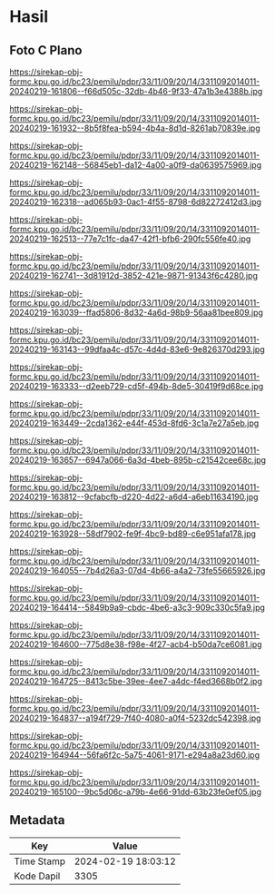 # Hasil

## Foto C Plano

https://sirekap-obj-formc.kpu.go.id/bc23/pemilu/pdpr/33/11/09/20/14/3311092014011-20240219-161806--f66d505c-32db-4b46-9f33-47a1b3e4388b.jpg

https://sirekap-obj-formc.kpu.go.id/bc23/pemilu/pdpr/33/11/09/20/14/3311092014011-20240219-161932--8b5f8fea-b594-4b4a-8d1d-8261ab70839e.jpg

https://sirekap-obj-formc.kpu.go.id/bc23/pemilu/pdpr/33/11/09/20/14/3311092014011-20240219-162148--56845eb1-da12-4a00-a0f9-da0639575969.jpg

https://sirekap-obj-formc.kpu.go.id/bc23/pemilu/pdpr/33/11/09/20/14/3311092014011-20240219-162318--ad065b93-0ac1-4f55-8798-6d82272412d3.jpg

https://sirekap-obj-formc.kpu.go.id/bc23/pemilu/pdpr/33/11/09/20/14/3311092014011-20240219-162513--77e7c1fc-da47-42f1-bfb6-290fc556fe40.jpg

https://sirekap-obj-formc.kpu.go.id/bc23/pemilu/pdpr/33/11/09/20/14/3311092014011-20240219-162741--3d81912d-3852-421e-9871-91343f6c4280.jpg

https://sirekap-obj-formc.kpu.go.id/bc23/pemilu/pdpr/33/11/09/20/14/3311092014011-20240219-163039--ffad5806-8d32-4a6d-98b9-56aa81bee809.jpg

https://sirekap-obj-formc.kpu.go.id/bc23/pemilu/pdpr/33/11/09/20/14/3311092014011-20240219-163143--99dfaa4c-d57c-4d4d-83e6-9e826370d293.jpg

https://sirekap-obj-formc.kpu.go.id/bc23/pemilu/pdpr/33/11/09/20/14/3311092014011-20240219-163333--d2eeb729-cd5f-494b-8de5-30419f9d68ce.jpg

https://sirekap-obj-formc.kpu.go.id/bc23/pemilu/pdpr/33/11/09/20/14/3311092014011-20240219-163449--2cda1362-e44f-453d-8fd6-3c1a7e27a5eb.jpg

https://sirekap-obj-formc.kpu.go.id/bc23/pemilu/pdpr/33/11/09/20/14/3311092014011-20240219-163657--6947a066-6a3d-4beb-895b-c21542cee68c.jpg

https://sirekap-obj-formc.kpu.go.id/bc23/pemilu/pdpr/33/11/09/20/14/3311092014011-20240219-163812--9cfabcfb-d220-4d22-a6d4-a6eb11634190.jpg

https://sirekap-obj-formc.kpu.go.id/bc23/pemilu/pdpr/33/11/09/20/14/3311092014011-20240219-163928--58df7902-fe9f-4bc9-bd89-c6e951afa178.jpg

https://sirekap-obj-formc.kpu.go.id/bc23/pemilu/pdpr/33/11/09/20/14/3311092014011-20240219-164055--7b4d26a3-07d4-4b66-a4a2-73fe55665926.jpg

https://sirekap-obj-formc.kpu.go.id/bc23/pemilu/pdpr/33/11/09/20/14/3311092014011-20240219-164414--5849b9a9-cbdc-4be6-a3c3-909c330c5fa9.jpg

https://sirekap-obj-formc.kpu.go.id/bc23/pemilu/pdpr/33/11/09/20/14/3311092014011-20240219-164600--775d8e38-f98e-4f27-acb4-b50da7ce6081.jpg

https://sirekap-obj-formc.kpu.go.id/bc23/pemilu/pdpr/33/11/09/20/14/3311092014011-20240219-164725--8413c5be-39ee-4ee7-a4dc-f4ed3668b0f2.jpg

https://sirekap-obj-formc.kpu.go.id/bc23/pemilu/pdpr/33/11/09/20/14/3311092014011-20240219-164837--a194f729-7f40-4080-a0f4-5232dc542398.jpg

https://sirekap-obj-formc.kpu.go.id/bc23/pemilu/pdpr/33/11/09/20/14/3311092014011-20240219-164944--56fa6f2c-5a75-4061-9171-e294a8a23d60.jpg

https://sirekap-obj-formc.kpu.go.id/bc23/pemilu/pdpr/33/11/09/20/14/3311092014011-20240219-165100--9bc5d06c-a79b-4e66-91dd-63b23fe0ef05.jpg


## Metadata

| Key        | Value               |
| ---------- | ------------------- |
| Time Stamp | 2024-02-19 18:03:12 |
| Kode Dapil | 3305                |



